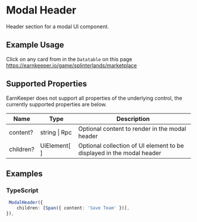 # Modal Header

Header section for a modal UI component.

## Example Usage

Click on any card from in the `Datatable` on this page <https://earnkeeper.io/game/splinterlands/marketplace>

## Supported Properties

EarnKeeper does not support all properties of the underlying control, the currently supported properties are below.

| Name           | Type            | Description |
| -------------- | --------------  | ----------- |
| content?       |string \| Rpc    |  Optional content to render in the modal header         |
| children?      | UiElement[  ]   |  Optional collection of UI element to be displayed in the modal header           |

## Examples

### TypeScript

```typescript
 ModalHeader({
    children: [Span({ content: 'Save Team' })],
}),
```
